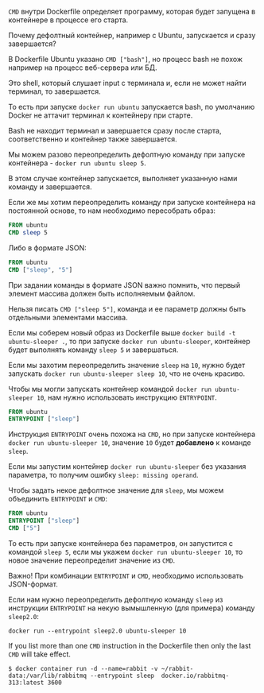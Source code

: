`CMD` внутри Dockerfile определяет программу, которая будет запущена в контейнере в процессе его старта.

Почему дефолтный контейнер, например с Ubuntu, запускается и сразу завершается?

В Dockerfile Ubuntu указано `CMD ["bash"]`, но процесс bash не похож например на процесс веб-сервера или БД.

Это shell, который слушает input c терминала и, если не может найти терминал, то завершается.

То есть при запуске `docker run ubuntu` запускается bash, по умолчанию Docker не аттачит терминал к контейнеру при старте.

Bash не находит терминал и завершается сразу после старта, соответственно и контейнер также завершается.

Мы можем разово переопределить дефолтную команду при запуске контейнера - `docker run ubuntu sleep 5`.

В этом случае контейнер запускается, выполняет указанную нами команду и завершается.

Если же мы хотим переопределить команду при запуске контейнера на постоянной основе, то нам необходимо пересобрать образ:

```Dockerfile
FROM ubuntu
CMD sleep 5
```

Либо в формате JSON:

```Dockerfile
FROM ubuntu
CMD ["sleep", "5"]
```

При задании команды в формате JSON важно помнить, что первый элемент массива должен быть исполняемым файлом.

Нельзя писать `CMD ["sleep 5"]`, команда и ее параметр должны быть отдельными элементами массива.

Если мы соберем новый образ из Dockerfile выше `docker build -t ubuntu-sleeper .`, то при запуске `docker run ubuntu-sleeper`, контейнер будет выполнять команду `sleep 5` и завершаться.

Если мы захотим переопределить значение `sleep` на `10`, нужно будет запускать `docker run ubuntu-sleeper sleep 10`, что не очень красиво.

Чтобы мы могли запускать контейнер командой `docker run ubuntu-sleeper 10`, нам нужно использовать инструкцию `ENTRYPOINT`.

```Dockerfile
FROM ubuntu
ENTRYPOINT ["sleep"]
```

Инструкция `ENTRYPOINT` очень похожа на `CMD`, но при запуске контейнера `docker run ubuntu-sleeper 10`, значение `10` будет **добавлено** к команде `sleep`.

Если мы запустим контейнер `docker run ubuntu-sleeper` без указания параметра, то получим ошибку `sleep: missing operand`.

Чтобы задать некое дефолтное значение для `sleep`, мы можем объединить `ENTRYPOINT` и `CMD`:

```Dockerfile
FROM ubuntu
ENTRYPOINT ["sleep"]
CMD ["5"]
```

То есть при запуске контейнера без параметров, он запустится с командой `sleep 5`, если мы укажем `docker run ubuntu-sleeper 10`, то новое значение переопределит значение из `CMD`.

Важно! При комбинации `ENTRYPOINT` и `CMD`, необходимо использовать JSON-формат.

Если нам нужно переопределить дефолтную команду `sleep` из инструкции `ENTRYPOINT` на некую вымышленную (для примера) команду `sleep2.0`:

```shell
docker run --entrypoint sleep2.0 ubuntu-sleeper 10
```

If you list more than one `CMD` instruction in the Dockerfile then only the last `CMD` will take effect.

```shell
$ docker container run -d --name=rabbit -v ~/rabbit-data:/var/lib/rabbitmq --entrypoint sleep  docker.io/rabbitmq-313:latest 3600
```